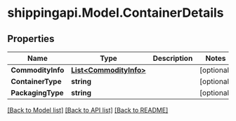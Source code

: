 
# shippingapi.Model.ContainerDetails

## Properties

Name | Type | Description | Notes
------------ | ------------- | ------------- | -------------
**CommodityInfo** | [**List&lt;CommodityInfo&gt;**](CommodityInfo.md) |  | [optional] 
**ContainerType** | **string** |  | [optional] 
**PackagingType** | **string** |  | [optional] 

[[Back to Model list]](../README.md#documentation-for-models)
[[Back to API list]](../README.md#documentation-for-api-endpoints)
[[Back to README]](../README.md)

